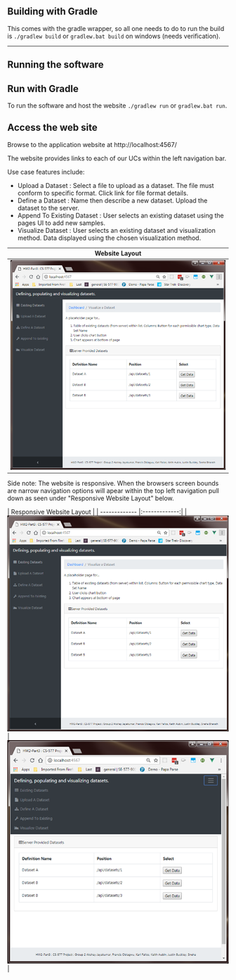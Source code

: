 
## Building with Gradle

This comes with the gradle wrapper, so all one needs to do to run the build
is `./gradlew build` or `gradlew.bat build` on windows (needs verification).

-----------------------------------------
Running the software
-----------------------------------------

## Run with Gradle
To run the software and host the website `./gradlew run` or `gradlew.bat run`.

## Access the web site
Browse to the application website at http://localhost:4567/

The website provides links to each of our UCs within the left navigation bar.  

Use case features include:
* Upload a Dataset : Select a file to upload as a dataset. The file must conform to specific format. Click link for file format details.
* Define a Dataset : Name then describe a new dataset. Upload the dataset to the server.
* Append To Existing Dataset : User selects an existing dataset using the pages UI to add new samples. 
* Visualize Dataset : User selects an existing dataset and visualization method. Data displayed using the chosen visualization method.

| Website Layout     |
| ------------- |
| [![Responsive Layout - Menu to access UCs seen at the top right](./readme_images/web_layout.PNG)](./readme_images/web_layout.PNG) |


Side note: The website is responsive. When the browsers screen bounds are narrow navigation options will apear within the top left navigation pull down as seen under "Responsive Website Layout" below.

| Responsive Website Layout     |
| ------------- |:-------------:|
| [![Responsive Layout - Menu to access UCs seen at the top right](./readme_images/web_layout.PNG)](./readme_images/web_layout.PNG)      | [![Responsive Layout - Menu to access UCs seen at the top right](./readme_images/responsive_layout_expanded.PNG)](./readme_images/responsive_layout_expanded.PNG) |




